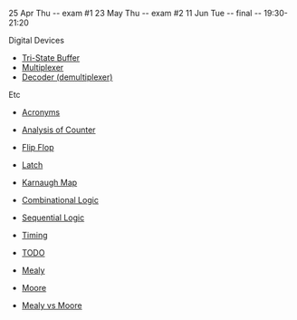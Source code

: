 25 Apr Thu -- exam #1
23 May Thu -- exam #2
11 Jun Tue -- final -- 19:30-21:20

Digital Devices
 - [Tri-State Buffer](tri-state-buffer.md)
 - [Multiplexer](multiplexer.md)
 - [Decoder (demultiplexer)](decoder.md)


Etc
 - [Acronyms](_acronyms.md)
 - [Analysis of Counter](counter-analysis.md)
 - [Flip Flop](flip-flop.md)
 - [Latch](latch.md)
 - [Karnaugh Map](karnaugh-map.md)
 - [Combinational Logic](combinational-logic.md)
 - [Sequential Logic](sequential-logic.md)
 - [Timing](timing.md)
 - [TODO](_todo.md)

 - [Mealy](mealy.md)
 - [Moore](moore.md)
 - [Mealy vs Moore](mealy-vs-moore.md)
